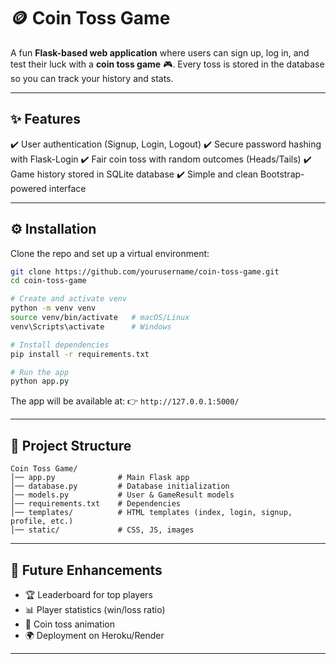 # 🪙 Coin Toss Game

A fun **Flask-based web application** where users can sign up, log in, and test their luck with a **coin toss game** 🎮.
Every toss is stored in the database so you can track your history and stats.

---

## ✨ Features

✔️ User authentication (Signup, Login, Logout)
✔️ Secure password hashing with Flask-Login
✔️ Fair coin toss with random outcomes (Heads/Tails)
✔️ Game history stored in SQLite database
✔️ Simple and clean Bootstrap-powered interface

---

## ⚙️ Installation

Clone the repo and set up a virtual environment:

```bash
git clone https://github.com/yourusername/coin-toss-game.git
cd coin-toss-game

# Create and activate venv
python -m venv venv
source venv/bin/activate   # macOS/Linux
venv\Scripts\activate      # Windows

# Install dependencies
pip install -r requirements.txt

# Run the app
python app.py
```

The app will be available at:
👉 `http://127.0.0.1:5000/`

---

## 📂 Project Structure

```
Coin Toss Game/
│── app.py              # Main Flask app
│── database.py         # Database initialization
│── models.py           # User & GameResult models
│── requirements.txt    # Dependencies
│── templates/          # HTML templates (index, login, signup, profile, etc.)
│── static/             # CSS, JS, images
```

---

## 🚀 Future Enhancements

* 🏆 Leaderboard for top players
* 📊 Player statistics (win/loss ratio)
* 🎨 Coin toss animation
* 🌍 Deployment on Heroku/Render

---
